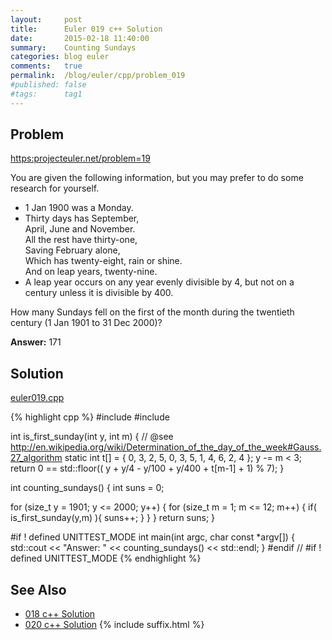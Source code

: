 ```yaml
---
layout:     post
title:      Euler 019 c++ Solution
date:       2015-02-18 11:40:00
summary:    Counting Sundays
categories: blog euler
comments:   true
permalink:  /blog/euler/cpp/problem_019
#published: false
#tags:      tag1
---
```


## Problem

[https:projecteuler.net/problem=19](https:projecteuler.net/problem=19)

You are given the following information, but you may prefer to do some research for yourself.

- 1 Jan 1900 was a Monday.
- Thirty days has September,<br/>
  April, June and November.<br/>
  All the rest have thirty-one,<br/>
  Saving February alone,<br/>
  Which has twenty-eight, rain or shine.<br/>
  And on leap years, twenty-nine.
- A leap year occurs on any year evenly divisible by 4, but not on a century unless it is divisible by 400.

How many Sundays fell on the first of the month during the twentieth century (1 Jan 1901 to 31 Dec 2000)?

**Answer:** 171

## Solution

[euler019.cpp](https://github.com/tvarley/euler/blob/master/cpp/src/euler019.cpp)

{% highlight cpp %}
#include <iostream>
#include <cmath>

int is_first_sunday(int y, int m)
{
    // @see http://en.wikipedia.org/wiki/Determination_of_the_day_of_the_week#Gauss.27_algorithm
    static int t[] = { 0, 3, 2, 5, 0, 3, 5, 1, 4, 6, 2, 4 };
    y -= m < 3;
    return 0 == std::floor(( y + y/4 - y/100 + y/400 + t[m-1] + 1) % 7);
}

int counting_sundays()
{
  int suns = 0;

  for (size_t y = 1901; y <= 2000; y++) {
    for (size_t m = 1; m <= 12; m++) {
      if( is_first_sunday(y,m) ){
        suns++;
      }
    }
  }
  return suns;
}

#if ! defined UNITTEST_MODE
int main(int argc, char const *argv[])
{
  std::cout << "Answer: " << counting_sundays() << std::endl;
}
#endif // #if ! defined UNITTEST_MODE
{% endhighlight %}

## See Also
* [018 c++ Solution]({{site.baseurl}}/blog/euler/cpp/problem_018)
* [020 c++ Solution]({{site.baseurl}}/blog/euler/cpp/problem_020)
{% include suffix.html %}
